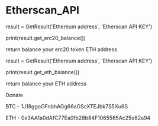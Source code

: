 # Etherscan_API

result = GetResult('Ethereum address', 'Etherscan API KEY')

print(result.get_erc20_balance())

return balance your erc20 token ETH address

result = GetResult('Ethereum address', 'Etherscan API KEY')

print(result.get_eth_balance())

return balance your ETH address

Donate

BTC - 1J18ggoGFnbhAGg66aGScXTEJbk7S5Xu6S

ETH - 0x3AA1a0dAfC77Ea0fb28b84F1065565Ac25e82a94
